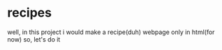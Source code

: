 # recipes

well, in this project i would make a recipe(duh) webpage only in html(for now)
so, let's do it